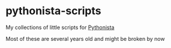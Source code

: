 # pythonista-scripts

My collections of little scripts for [Pythonista](http://omz-software.com/pythonista/index.html)

Most of these are several years old and might be broken by now
